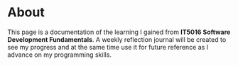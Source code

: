 # About
This page is a documentation of the learning I gained from **IT5016 Software Development Fundamentals**. A weekly reflection journal will be created to see my progress and at the same time use it for future reference as I advance on my programming skills.
